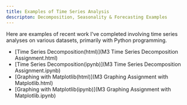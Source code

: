 ```yaml
---
title: Examples of Time Series Analysis
descripton: Decomposition, Seasonality & Forecasting Examples
---
```

Here are examples of recent work I've completed involving time series analyses on various datasets, primarily with Python programming.
- [Time Series Decomposition(html)](M3 Time Series Decomposition Assignment.html)
- [Time Series Decomposition(ipynb)](M3 Time Series Decomposition Assignment.ipynb)
- [Graphing with Matplotlib(html)](M3 Graphing Assignment with Matplotlib.html)
- [Graphing with Matplotlib(ipynb)](M3 Graphing Assignment with Matplotlib.ipynb)
